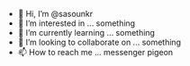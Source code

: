- 👋 Hi, I’m @sasounkr
- 👀 I’m interested in ... something
- 🌱 I’m currently learning ... something
- 💞️ I’m looking to collaborate on ... something
- 📫 How to reach me ... messenger pigeon

<!---
sasounkr/sasounkr is a ✨ special ✨ repository because its `README.md` (this file) appears on your GitHub profile.
You can click the Preview link to take a look at your changes.
--->
